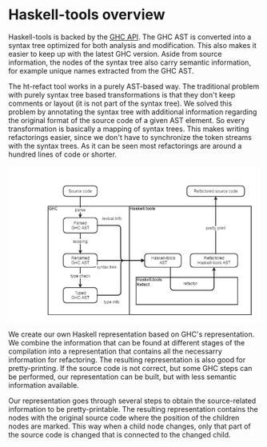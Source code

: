 # Haskell-tools overview

Haskell-tools is backed by the [GHC API](https://downloads.haskell.org/~ghc/8.0.2/docs/html/libraries/ghc-8.0.2/). The GHC AST is converted into a syntax tree optimized for both analysis and modification. This also makes it easier to keep up with the latest GHC version. Aside from source information, the nodes of the syntax tree also carry semantic information, for example unique names extracted from the GHC AST.

The ht-refact tool works in a purely AST-based way. The traditional problem with purely syntax tree based transformations is that they don't keep comments or layout (it is not part of the syntax tree). We solved this problem by annotating the syntax tree with additional information regarding the original format of the source code of a given AST element. So every transformation is basically a mapping of syntax trees. This makes writing refactorings easier, since we don't have to synchronize the token streams with the syntax trees. As it can be seen most refactorings are around a hundred lines of code or shorter.

![Architecture overview](../haskell_tools_architecture.png)

We create our own Haskell representation based on GHC's representation. We combine the information that can be found at different stages of the compilation into a representation that contains all the necessarry information for refactoring. The resulting representation is also good for pretty-printing. If the source code is not correct, but some GHC steps can be performed, our representation can be built, but with less semantic information available.

Our representation goes through several steps to obtain the source-related information to be pretty-printable. The resulting representation contains the nodes with the original source code where the position of the children nodes are marked. This way when a child node changes, only that part of the source code is changed that is connected to the changed child.
